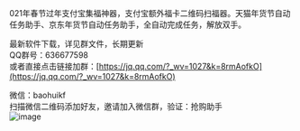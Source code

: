 021年春节过年支付宝集福神器，支付宝额外福卡二维码扫福器。天猫年货节自动任务助手、京东年货节自动任务助手，全自动完成任务，解放双手。 
   
   
最新软件下载，详见群文件，长期更新  
QQ群号：636677598  
或者直接点击链接加群：[https://jq.qq.com/?_wv=1027&k=8rmAofkO](https://jq.qq.com/?_wv=1027&k=8rmAofkO)  
  
微信：baohuikf  
扫描微信二维码添加好友，邀请加入微信群，验证：抢购助手  
![image](https://github.com/yunyunv/qianggou/blob/main/weixin.jpg)  
 
